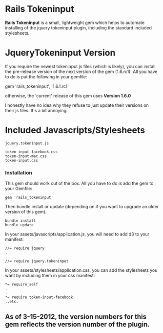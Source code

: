 # Rails Tokeninput

**Rails Tokeninput** is a small, lightweight gem which helps to automate installing of the jquery tokeninput plugin, including the standard included stylesheets.

# JqueryTokeninput Version

If you require the newest tokeninput js files (which is likely), you can install the pre-release version of the next version of the gem (1.6.rc1). All you have to do is put the following in your gemfile:

   gem 'rails_tokeninput', '1.6.1.rc1'
  
otherwise, the 'current' release of this gem uses **Version 1.6.0**

I honestly have no idea why they refuse to just update their versions on their js files. It's a bit annoying.

# Included Javascripts/Stylesheets

	jquery.tokeninput.js

	token-input-facebook.css
	token-input-mac.css
	token-input.css

### Installation

This gem should work out of the box. All you have to do is add the gem to your Gemfile: 

	gem 'rails_tokeninput'

Then bundle install or update (depending on if you want to upgrade an older version of this gem).
	
	bundle install
	bundle update
	
In your assets/javascripts/application.js, you will need to add d3 to your manifest:
	
	//= require jquery
	.
	.
	//= require jquery.tokeninput
	
In your assets/stylesheets/application.css, you can add the stylesheets you want by including them in your css manifest:

	*= require_self
	.
	.
	*= require token-input-facebook
	..etc.

## As of 3-15-2012, the version numbers for this gem reflects the version number of the plugin.